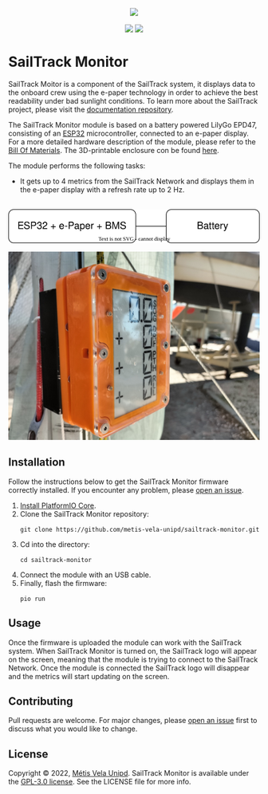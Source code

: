 <p align="center">
  <img src="https://raw.githubusercontent.com/metis-vela-unipd/sailtrack-docs/main/Assets/SailTrack%20Logo.svg" width="180">
</p>

<p align="center">
  <img src="https://img.shields.io/github/license/metis-vela-unipd/sailtrack-monitor" />
  <img src="https://img.shields.io/github/v/release/metis-vela-unipd/sailtrack-monitor" />
</p>

# SailTrack Monitor

SailTrack Moitor is a component of the SailTrack system, it displays data to the onboard crew using the e-paper technology in order to achieve the best readability under bad sunlight conditions. To learn more about the SailTrack project, please visit the [documentation repository](https://github.com/metis-vela-unipd/sailtrack-docs).

The SailTrack Monitor module is based on a battery powered LilyGo EPD47, consisting of an [ESP32](https://www.espressif.com/en/products/socs/esp32) microcontroller, connected to an e-paper display. For a more detailed hardware description of the module, please refer to the [Bill Of Materials](hardware/BOM.csv). The 3D-printable enclosure con be found [here](hardware/STL).

The module performs the following tasks:

* It gets up to 4 metrics from the SailTrack Network and displays them in the e-paper display with a refresh rate up to 2 Hz.

<p align="center">
  <br/>
  <img src="hardware/Connection Diagram.svg">
</p>

![module-image](hardware/Module%20Image.jpg)

## Installation

Follow the instructions below to get the SailTrack Monitor firmware correctly installed. If you encounter any problem, please [open an issue](https://github.com/metis-vela-unipd/sailtrack-monitor/issues/new).

1. [Install PlatformIO Core](https://docs.platformio.org/en/latest/core/installation/index.html).
2. Clone the SailTrack Monitor repository:
   ```
   git clone https://github.com/metis-vela-unipd/sailtrack-monitor.git 
   ``` 
3. Cd into the directory:
   ```
   cd sailtrack-monitor
   ```
4. Connect the module with an USB cable.
5. Finally, flash the firmware:
   ```
   pio run
   ```

## Usage

Once the firmware is uploaded the module can work with the SailTrack system. When SailTrack Monitor is turned on, the SailTrack logo will appear on the screen, meaning that the module is trying to connect to the SailTrack Network. Once the module is connected the SailTrack logo will disappear and the metrics will start updating on the screen.

## Contributing

Pull requests are welcome. For major changes, please [open an issue](https://github.com/metis-vela-unipd/sailtrack-monitor/issues/new) first to discuss what you would like to change.

## License

Copyright © 2022, [Métis Vela Unipd](https://github.com/metis-vela-unipd). SailTrack Monitor is available under the [GPL-3.0 license](https://www.gnu.org/licenses/gpl-3.0.en.html). See the LICENSE file for more info.
